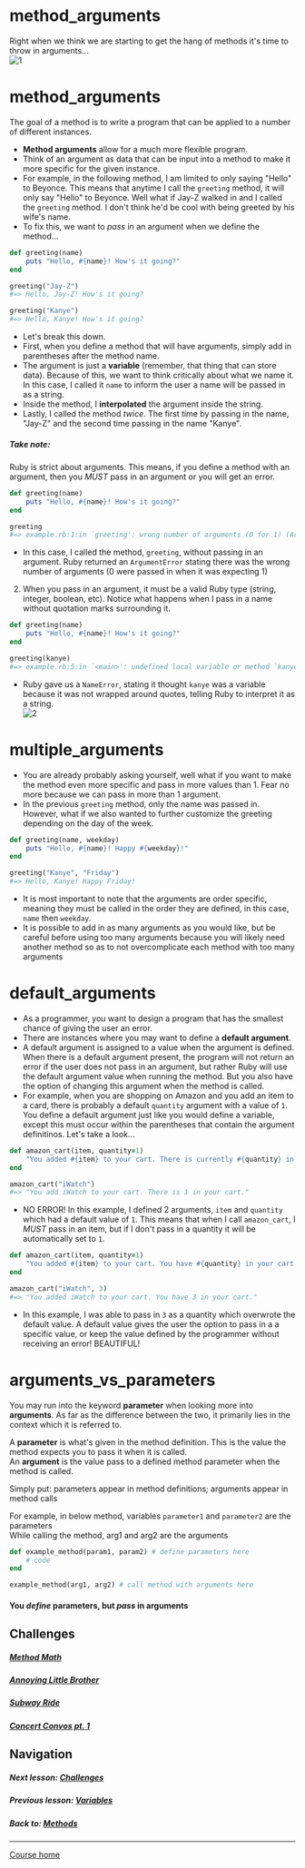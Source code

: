 # method_arguments
Right when we think we are starting to get the hang of methods it's time to throw in arguments...  
![1](http://i.imgur.com/KpiqIrf.gif?1)  

# method_arguments  
The goal of a method is to write a program that can be applied to a number of different instances.  
- **Method arguments** allow for a much more flexible program. 
- Think of an argument as data that can be input into a method to make it more specific for the given instance. 
- For example, in the following method, I am limited to only saying "Hello" to Beyonce. This means that anytime I call the `greeting` method, it will only say "Hello" to Beyonce. Well what if Jay-Z walked in and I called the `greeting` method. I don't think he'd be cool with being greeted by his wife's name. 
- To fix this, we want to *pass* in an argument when we define the method... 
```ruby
def greeting(name)
    puts "Hello, #{name}! How's it going?"
end

greeting("Jay-Z")
#=> Hello, Jay-Z! How's it going?

greeting("Kanye")
#=> Hello, Kanye! How's it going?
```
- Let's break this down.
- First, when you define a method that will have arguments, simply add in parentheses after the method name. 
- The argument is just a **variable** (remember, that thing that can store data). Because of this, we want to think critically about what we name it. In this case, I called it `name` to inform the user a name will be passed in as a string. 
- Inside the method, I **interpolated** the argument inside the string.
- Lastly, I called the method *twice*. The first time by passing in the name, "Jay-Z" and the second time passing in the name "Kanye".  

##### Take note:
Ruby is strict about arguments. This means, if you define a method with an argument, then you *MUST* pass in an argument or you will get an error.
```ruby
def greeting(name)
    puts "Hello, #{name}! How's it going?"
end

greeting
#=> example.rb:1:in `greeting': wrong number of arguments (0 for 1) (ArgumentError)
```
- In this case, I called the method, `greeting`, without passing in an argument. Ruby returned an `ArgumentError` stating there was the wrong number of arguments (0 were passed in when it was expecting 1)
2. When you pass in an argument, it must be a valid Ruby type (string, integer, boolean, etc). Notice what happens when I pass in a name without quotation marks surrounding it.
```ruby
def greeting(name)
    puts "Hello, #{name}! How's it going?"
end

greeting(kanye)
#=> example.rb:5:in `<main>': undefined local variable or method `kanye' for main:Object (NameError)
```
- Ruby gave us a `NameError`, stating it thought `kanye` was a variable because it was not wrapped around quotes, telling Ruby to interpret it as a string.  
![2](http://i.imgur.com/yYZB5jy.gif?1)

# multiple_arguments
- You are already probably asking yourself, well what if you want to make the method even more specific and pass in more values than 1. Fear no more because we can pass in more than 1 argument. 
- In the previous `greeting` method, only the name was passed in. However, what if we also wanted to further customize the greeting depending on the day of the week.
```ruby
def greeting(name, weekday)
    puts "Hello, #{name}! Happy #{weekday}!"
end

greeting("Kanye", "Friday")
#=> Hello, Kanye! Happy Friday!
```
- It is most important to note that the arguments are order specific, meaning they must be called in the order they are defined, in this case, `name` then `weekday`.
- It is possible to add in as many arguments as you would like, but be careful before using too many arguments because you will likely need another method so as to not overcomplicate each method with too many arguments

# default_arguments
- As a programmer, you want to design a program that has the smallest chance of giving the user an error.
- There are instances where you may want to define a **default argument**.
- A default argument is assigned to a value when the argument is defined. When there is a default argument present, the program will not return an error if the user does not pass in an argument, but rather Ruby will use the default argument value when running the method. But you also have the option of changing this argument when the method is called.
- For example, when you are shopping on Amazon and you add an item to a card, there is probably a default `quantity` argument with a value of `1`. You define a default argument just like you would define a variable, except this must occur within the parentheses that contain the argument definitinos. Let's take a look...
```ruby
def amazon_cart(item, quantity=1)
    "You added #{item} to your cart. There is currently #{quantity} in your cart."
end

amazon_cart("iWatch")
#=> "You add iWatch to your cart. There is 1 in your cart."
```
- NO ERROR! In this example, I defined 2 arguments, `item` and `quantity` which had a default value of `1`. This means that when I call `amazon_cart`, I *MUST* pass in an item, but if I don't pass in a quantity it will be automatically set to `1`. 
```ruby
def amazon_cart(item, quantity=1)
    "You added #{item} to your cart. You have #{quantity} in your cart."
end

amazon_cart("iWatch", 3)
#=> "You added iWatch to your cart. You have 3 in your cart."
```
- In this example, I was able to pass in `3` as a quantity which overwrote the default value. A default value gives the user the option to pass in a a specific value, or keep the value defined by the programmer without receiving an error! BEAUTIFUL! 

# arguments_vs_parameters
You may run into the keyword **parameter** when looking more into **arguments**. As far as the difference between the two, it primarily lies in the context which it is referred to.  

A **parameter** is what's given in the method definition. This is the value the method expects you to pass it when it is called.  
An **argument** is the value pass to a defined method parameter when the method is called.  

Simply put: parameters appear in method definitions; arguments appear in method calls  

For example, in below method, variables `parameter1` and `parameter2` are the parameters  
While calling the method, arg1 and arg2 are the arguments  
```ruby
def example_method(param1, param2) # define parameters here
    # code
end

example_method(arg1, arg2) # call method with arguments here
```
#### You *define* parameters, but *pass* in arguments  


## Challenges    
##### [Method Math](https://github.com/Coderdotnew/intro_web_apps_dgm/tree/master/02_class/03_method_arguments/code/01_method_math)  
##### [Annoying Little Brother](https://github.com/Coderdotnew/intro_web_apps_dgm/tree/master/02_class/03_method_arguments/code/02_annoying_little_brother)    
##### [Subway Ride](https://github.com/Coderdotnew/intro_web_apps_dgm/tree/master/02_class/03_method_arguments/code/03_subway_ride)      
##### [Concert Convos pt. 1](https://github.com/Coderdotnew/intro_web_apps_dgm/tree/master/02_class/03_method_arguments/code/04_concert_convos_pt1)    

## Navigation  
##### Next lesson: [Challenges](https://github.com/Coderdotnew/intro_web_apps_dgm/tree/master/02_class/04_challenges)   
##### Previous lesson: [Variables](https://github.com/Coderdotnew/intro_web_apps_dgm/tree/master/02_class/02_variables)    
##### Back to: [Methods](https://github.com/Coderdotnew/intro_web_apps_dgm/tree/master/02_class) 
---  
[Course home](https://github.com/Coderdotnew/intro_web_apps_dgm)  
 



